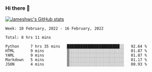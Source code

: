 ### Hi there 👋

[![Jameshwc's GitHub stats](https://github-readme-stats.vercel.app/api?username=jameshwc)](https://github.com/anuraghazra/github-readme-stats)

<!--START_SECTION:waka-->
```text
Week: 10 February, 2022 - 16 February, 2022

Total: 8 hrs 11 mins

Python     7 hrs 35 mins   ███████████████████████░░   92.64 % 
HTML       9 mins          ▒░░░░░░░░░░░░░░░░░░░░░░░░   01.87 % 
YAML       9 mins          ▒░░░░░░░░░░░░░░░░░░░░░░░░   01.87 % 
Markdown   5 mins          ▒░░░░░░░░░░░░░░░░░░░░░░░░   01.17 % 
JSON       4 mins          ▒░░░░░░░░░░░░░░░░░░░░░░░░   00.93 % 
```
<!--END_SECTION:waka-->